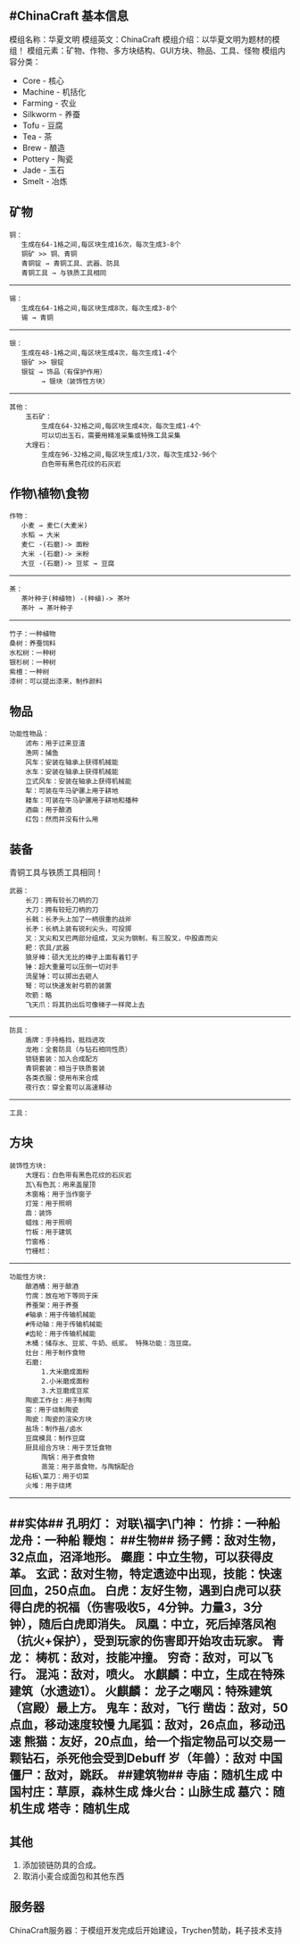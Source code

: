 #ChinaCraft
基本信息
----
  模组名称：华夏文明
  模组英文：ChinaCraft
  模组介绍：以华夏文明为题材的模组！
  模组元素：矿物、作物、多方块结构、GUI方块、物品、工具、怪物
  模组内容分类：
-   Core - 核心
-   Machine - 机括化
-   Farming - 农业
-   Silkworm - 养蚕
-   Tofu - 豆腐
-   Tea - 茶
-   Brew - 酿造
-   Pottery - 陶瓷
-   Jade - 玉石
-   Smelt - 冶炼

矿物
----
    铜：
       生成在64-1格之间,每区块生成16次，每次生成3-8个
       铜矿 >> 铜、青铜
       青铜锭 → 青铜工具、武器、防具
       青铜工具 → 与铁质工具相同
----------
    锡：
       生成在64-1格之间,每区块生成8次，每次生成3-8个
       锡 → 青铜
----------
    银：
       生成在48-1格之间,每区块生成4次，每次生成1-4个
       银矿 >> 银锭
       银锭 → 饰品（有保护作用）
            → 银块（装饰性方块）
----------
    其他：
        玉石矿：
            生成在64-32格之间,每区块生成4次，每次生成1-4个
            可以切出玉石，需要用精准采集或特殊工具采集
        大理石：
            生成在96-32格之间,每区块生成1/3次，每次生成32-96个
            白色带有黑色花纹的石灰岩

作物\植物\食物
----
    作物：
       小麦 → 麦仁(大麦米)
       水稻 → 大米
       麦仁 -(石磨)-> 面粉
       大米 -(石磨)-> 米粉
       大豆 -(石磨)-> 豆浆 → 豆腐
----------
    茶：
       茶叶种子(种植物) -(种植)-> 茶叶
       茶叶 → 茶叶种子
----------
    竹子：一种植物
    桑树：养蚕饲料
    水松树：一种树
    银杉树：一种树
    紫檀：一种树
    漆树：可以提出漆来，制作颜料

## 物品 ##
    功能性物品：
        滤布：用于过来豆渣
        渔网：捕鱼
        风车：安装在轴承上获得机械能
        水车：安装在轴承上获得机械能
        立式风车：安装在轴承上获得机械能
        犁：可装在牛马驴骡上用于耕地
        耧车：可装在牛马驴骡用于耕地和播种
        酒曲：用于酿酒
        红包：然而并没有什么用

## 装备 ##
青铜工具与铁质工具相同！

    武器：
        长刀：拥有较长刀柄的刀
        大刀：拥有较短刀柄的刀
        长戟：长矛头上加了一柄很重的战斧
        长矛：长柄上装有锐利尖头，可投掷
        叉：叉尖和叉巴两部分组成，叉尖为钢制，有三股叉，中股直而尖
        耙：农具/武器
        狼牙棒：硕大无比的棒子上面有着钉子
        锤：超大重量可以压倒一切对手
        流星锤：可以掷出去砸人
        弩：可以快速发射弓箭的装置
        吹箭：略
        飞天爪：将其扔出后可像梯子一样爬上去
----------
    防具：
        盾牌：手持格挡，抵挡进攻
        龙袍：全套防具（与钻石相同性质）
        锁链套装：加入合成配方
        青铜套装：相当于铁质套装
        各类衣服：使用布来合成
        夜行衣：穿全套可以高速移动
----------
    工具：
        
        
## 方块 ##
    装饰性方块:
        大理石：白色带有黑色花纹的石灰岩
        瓦\有色瓦：用来盖屋顶
        木窗格：用于当作窗子
        灯笼：用于照明
        鼎：装饰
        蜡烛：用于照明
        竹板：用于建筑
        竹窗格：
        竹栅栏：

------------
    功能性方块:
        酿酒桶：用于酿酒
        竹席：放在地下等同于床
        养蚕架：用于养蚕
        #轴承：用于传输机械能
        #传动轴：用于传输机械能
        #齿轮：用于传输机械能
        木桶：储存水、豆浆、牛奶、纸浆。 特殊功能：泡豆腐。
        灶台：用于制作食物
        石磨:
            1.大米磨成面粉
            2.小米磨成面粉
            3.大豆磨成豆浆
        陶瓷工作台：用于制陶
        窑：用于烧制陶瓷
        陶瓷：陶瓷的渲染方块
        盐场：制作盐/卤水
        豆腐模具：制作豆腐
        厨具组合方块：用于烹饪食物
            陶锅：用于煮食物
            蒸笼：用于蒸食物，与陶锅配合
        砧板\菜刀：用于切菜
        火堆：用于烧烤

----------
##实体##
        孔明灯：
        对联\福字\门神：
        竹排：一种船
        龙舟：一种船
        鞭炮：
##生物##
        扬子鳄：敌对生物，32点血，沼泽地形。
        麋鹿：中立生物，可以获得皮革。
        玄武：敌对生物，特定遗迹中出现，技能：快速回血，250点血。
        白虎：友好生物，遇到白虎可以获得白虎的祝福（伤害吸收5，4分钟。力量3，3分钟），随后白虎即消失。
        凤凰：中立，死后掉落凤袍（抗火+保护），受到玩家的伤害即开始攻击玩家。
        青龙：
        梼杌：敌对，技能冲撞。
        穷奇：敌对，可以飞行。
        混沌：敌对，喷火。
        水麒麟：中立，生成在特殊建筑（水遗迹1）。
        火麒麟：
        龙子之嘲风：特殊建筑（宫殿）最上方。
        鬼车：敌对，飞行
        凿齿：敌对，50点血，移动速度较慢
        九尾狐：敌对，26点血，移动迅速
        熊猫：友好，20点血，给一个指定物品可以交易一颗钻石，杀死他会受到Debuff
        岁（年兽）：敌对
        中国僵尸：敌对，跳跃。
##建筑物##
        寺庙：随机生成
        中国村庄：草原，森林生成
        烽火台：山脉生成
        墓穴：随机生成
        塔寺：随机生成
----------

## 其他 ##

 1. 添加锁链防具的合成。
 2. 取消小麦合成面包和其他东西

## 服务器 ##
ChinaCraft服务器：于模组开发完成后开始建设，Trychen赞助，耗子技术支持

